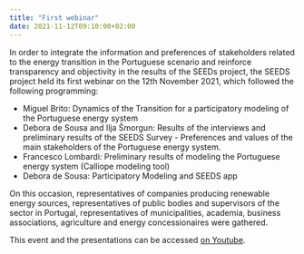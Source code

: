 ```yaml
---
title: "First webinar"
date: 2021-11-12T09:10:00+02:00
---
```


In order to integrate the information and preferences of stakeholders related to the energy transition in the Portuguese scenario and reinforce transparency and objectivity in the results of the SEEDs project, the SEEDS project held its first webinar on the 12th November 2021, 
which followed the following programming: 

- Miguel Brito: Dynamics of the Transition for a participatory modeling of the Portuguese energy system 
- Debora de Sousa and Ilja Šmorgun: Results of the interviews and preliminary results of the SEEDS Survey - Preferences and values of the main stakeholders of the Portuguese energy system. 
- Francesco Lombardi: Preliminary results of modeling the Portuguese energy system (Calliope modeling tool) 
- Debora de Sousa: Participatory Modeling and SEEDS app

On this occasion, representatives of companies producing renewable energy sources, representatives of public bodies and supervisors of the sector in Portugal, representatives of municipalities, academia, business associations, agriculture and energy concessionaires were gathered.

This event and the presentations can be accessed [on Youtube](https://www.youtube.com/watch?v=Ctsw60daZUk&t=3s&ab_channel=SeedsProject-Portugal%27sEnergyTransition).
